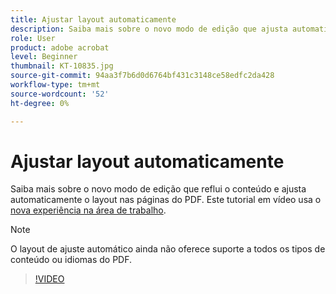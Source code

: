 ```yaml
---
title: Ajustar layout automaticamente
description: Saiba mais sobre o novo modo de edição que ajusta automaticamente o conteúdo
role: User
product: adobe acrobat
level: Beginner
thumbnail: KT-10835.jpg
source-git-commit: 94aa3f7b6d0d6764bf431c3148ce58edfc2da428
workflow-type: tm+mt
source-wordcount: '52'
ht-degree: 0%

---
```


# Ajustar layout automaticamente

Saiba mais sobre o novo modo de edição que reflui o conteúdo e ajusta automaticamente o layout nas páginas do PDF. Este tutorial em vídeo usa o [nova experiência na área de trabalho](new-workspace.md).

>[!NOTE]
>
>O layout de ajuste automático ainda não oferece suporte a todos os tipos de conteúdo ou idiomas do PDF.

>[!VIDEO](https://video.tv.adobe.com/v/346975?hidetitle=true)